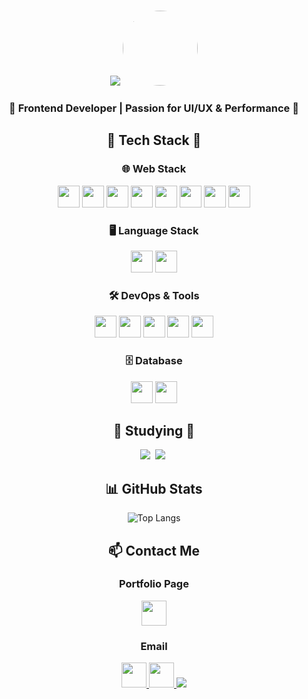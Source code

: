 <div align="center">
	
<img src="https://capsule-render.vercel.app/api?type=waving&color=3A3A3A&height=180&section=header&text=고두범의%20GitHub!&fontSize=40&fontColor=ffffff&animation=fadeIn" />
		
<img src="https://github.com/Koh-Du-Beom.png" width="120" style="border-radius: 50%; margin-top: 15px;" />
<h3>🌟 Frontend Developer | Passion for UI/UX & Performance 🌟</h3>
</div>



<div align="center">
<h2>
	🔧 Tech Stack 🔧
</h2>

<h3>
	🌐 Web Stack
</h3>
<img src="https://img.shields.io/badge/HTML5-E34F26?style=flat&logo=html5&logoColor=white" height="35">
<img src="https://img.shields.io/badge/CSS3-1572B6?style=flat&logo=css3&logoColor=white" height="35">
<img src="https://img.shields.io/badge/JavaScript-F7DF1E?style=flat&logo=javascript&logoColor=black" height="35">
<img src="https://img.shields.io/badge/React-61DAFB?style=flat&logo=react&logoColor=white" height="35">
<img src="https://img.shields.io/badge/Next.js-000000?style=flat&logo=nextdotjs&logoColor=white" height="35">
<img src="https://img.shields.io/badge/Vite-646CFF?style=flat&logo=vite&logoColor=white" height="35">
<img src="https://img.shields.io/badge/Zustand-181717?style=flat&logo=state-management&logoColor=white" height="35">
<img src="https://img.shields.io/badge/jQuery-0769AD?style=flat&logo=jquery&logoColor=white" height="35">

<h3>🖥️ Language Stack</h3>
<img src="https://img.shields.io/badge/JavaScript-F7DF1E?style=flat&logo=javascript&logoColor=black" height="35">
<img src="https://img.shields.io/badge/Python-3776AB?style=flat&logo=python&logoColor=white" height="35">

<h3>🛠 DevOps & Tools</h3>
<img src="https://img.shields.io/badge/ngrok-1F1F1F?style=flat&logo=ngrok&logoColor=white" height="35">
<img src="https://img.shields.io/badge/Linux-FCC624?style=flat&logo=linux&logoColor=black" height="35">
<img src="https://img.shields.io/badge/Termius-2C2C2C?style=flat&logo=termius&logoColor=white" height="35">
<img src="https://img.shields.io/badge/Amazon AWS-232F3E?style=for-the-badge&logo=amazon aws&logoColor=white" height="35">
<img src="https://img.shields.io/badge/GCP-4285F4?style=flat&logo=googlecloud&logoColor=white" height="35">

<h3>🗄 Database</h3>
<img src="https://img.shields.io/badge/SQL-4479A1?style=flat&logo=mysql&logoColor=white" height="35">
<img src="https://img.shields.io/badge/SQLite-003B57?style=flat&logo=sqlite&logoColor=white" height="35">
</div>

<h2 align="center">📝 Studying 📝</h2>
<div align="center">
<img src="https://img.shields.io/badge/typescript-007ACC.svg?style=for-the-badge&logo=typescript&logoColor=white" />&nbsp;
<img src="https://img.shields.io/badge/tailwindcss-06B6D4.svg?style=for-the-badge&logo=tailwindcss&logoColor=white" />&nbsp;
</div>

<div align="center">
<h2>📊 GitHub Stats </h2>
	
![Top Langs](https://github-readme-stats.vercel.app/api/top-langs/?username=Koh-Du-Beom&layout=compact&theme=radical)
</div>



<div align="center">
<h2> 📫 Contact Me </h2>

<h3>Portfolio Page</h3>
<a href="https://github.com/Koh-Du-Beom">
    <img src="https://img.shields.io/badge/Portfolio-%230A66C2.svg?&style=for-the-badge&logo=google-chrome&logoColor=white" height="40">
</a>

<h3>Email</h3>
<a href="mailto:beanleaf3260@gmail.com">
    <img src="https://img.shields.io/badge/Gmail-D14836?style=for-the-badge&logo=gmail&logoColor=white" height="40">
</a>

<a href="mailto:bean3260@naver.com">
    <img src="https://img.shields.io/badge/Naver-03C75A?style=for-the-badge&logo=naver&logoColor=white" height="40">
</a>

<a href="https://www.instagram.com/dubeom/">
<img src="https://img.shields.io/badge/
Instagram-E4405F?style=for-the-badge&logo=Instagram&logoColor=white"> 
</a>

</div>




